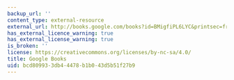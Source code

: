 ```yaml
---
backup_url: ''
content_type: external-resource
external_url: http://books.google.com/books?id=BMigfiPL6LYC&printsec=frontcover
has_external_licence_warning: true
has_external_license_warning: true
is_broken: ''
license: https://creativecommons.org/licenses/by-nc-sa/4.0/
title: Google Books
uid: bcd80993-3db4-4478-b1b0-43d5b51f27b9
---
```

